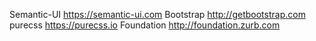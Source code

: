 Semantic-UI https://semantic-ui.com
Bootstrap http://getbootstrap.com
purecss https://purecss.io
Foundation http://foundation.zurb.com